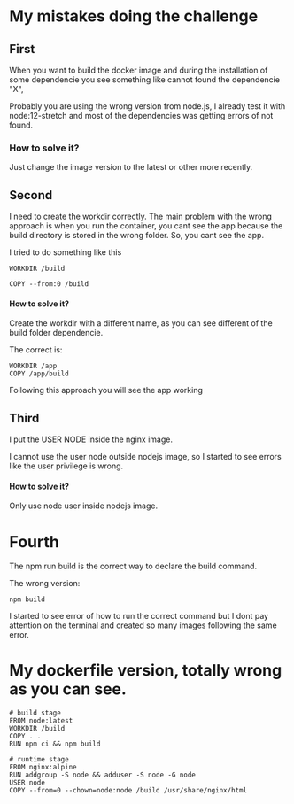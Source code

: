 # My mistakes doing the challenge

## First

When you want to build the docker image and during the installation of some dependencie you see something like cannot found the dependencie "X",

Probably you are using the wrong version from node.js, I already test it with node:12-stretch and most of the dependencies was getting errors of not found.

### How to solve it?

Just change the image version to the latest or other more recently.

## Second

I need to create the workdir correctly. The main problem with the wrong approach is when you run the container, you cant see the app because the build directory is stored in the wrong folder. So, you cant see the app. 

I tried to do something like this

```shell
WORKDIR /build

COPY --from:0 /build
```
#### How to solve it?

Create the workdir with a different name, as you can see different of the build folder dependencie.

The correct is: 

```shell
WORKDIR /app
COPY /app/build
```
Following this approach you will see the app working 

## Third

I put the USER NODE inside the nginx image. 

I cannot use the user node outside nodejs image, so I started to see errors like the user privilege is wrong.

#### How to solve it? 

Only use node user inside nodejs image.

# Fourth

The npm run build is the correct way to declare the build command.

The wrong version: 

```shell
npm build
```

I started to see error of how to run the correct command but I dont pay attention on the terminal and created so many images following the same error.

# My dockerfile version, totally wrong as you can see.

```shell
# build stage
FROM node:latest
WORKDIR /build
COPY . .
RUN npm ci && npm build

# runtime stage
FROM nginx:alpine
RUN addgroup -S node && adduser -S node -G node
USER node
COPY --from=0 --chown=node:node /build /usr/share/nginx/html
```
